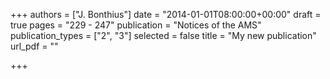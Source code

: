 +++
authors = ["J. Bonthius"]
date = "2014-01-01T08:00:00+00:00"
draft = true
pages = "229 - 247"
publication = "Notices of the AMS"
publication_types = ["2", "3"]
selected = false
title = "My new publication"
url_pdf = ""

+++
